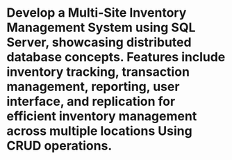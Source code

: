 # Develop a Multi-Site Inventory Management System using SQL Server, showcasing distributed database concepts. Features include inventory tracking, transaction management, reporting, user interface, and replication for efficient inventory management across multiple locations Using CRUD operations.
